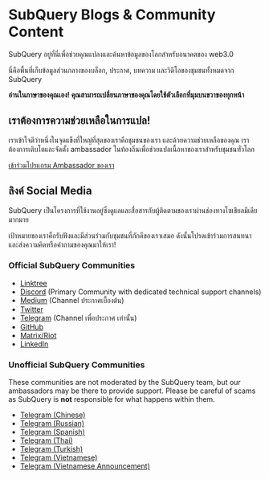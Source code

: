 # SubQuery Blogs & Community Content

SubQuery อยู่ที่นี่เพื่อช่วยคุณแปลงและค้นหาข้อมูลของโลกสำหรับอนาคตของ web3.0

นี่คือพื้นที่เก็บข้อมูลส่วนกลางของบล็อก, ประกาศ, บทความ และวิดีโอของชุมชนทั้งหมดจาก SubQuery

**อ่านในภาษาของคุณเอง! คุณสามารถเปลี่ยนภาษาของคุณโดยใช้ตัวเลือกที่มุมบนขวาของทุกหน้า**

## เราต้องการความช่วยเหลือในการแปล!

เราเข้าใจดีว่าหนึ่งในจุดแข็งที่ใหญ่ที่สุดของเราคือชุมชนของเรา และด้วยความช่วยเหลือของคุณ เราต้องการเติบโตและจัดตั้ง ambassador ในท้องถิ่นเพื่อช่วยแปลเนื้อหาของเราสำหรับชุมชนทั่วโลก

[เข้าร่วมโปรแกรม Ambassador ของเรา](https://doc.subquery.network/miscellaneous/ambassadors.html)

## ลิงค์ Social Media

SubQuery เป็นโครงการที่ใช้งานอยู่ซึ่งดูแลและสื่อสารกับผู้ติดตามของเราผ่านช่องทางโซเชียลมีเดียมากมาย

เป้าหมายของเราคือรับฟังและมีส่วนร่วมกับชุมชนที่ภักดีของเราเสมอ ดังนั้นโปรดเข้าร่วมการสนทนาและส่งความคิดหรือคำถามของคุณมาให้เรา!

### Official SubQuery Communities

- [Linktree](https://linktr.ee/subquerynetwork)
- [Discord](https://discord.com/invite/subquery) (Primary Community with dedicated technical support channels)
- [Medium](https://subquery.medium.com) (Channel ประกาศเบื้องต้น)
- [Twitter](https://twitter.com/subquerynetwork)
- [Telegram](https://t.me/subquerynetwork) (Channel เพื่อประกาศ เท่านั้น)
- [GitHub](https://github.com/SubQuery/subql)
- [Matrix/Riot](https://matrix.to/#/#subquery:matrix.org)
- [LinkedIn](https://www.linkedin.com/company/subquery)

### Unofficial SubQuery Communities

These communities are not moderated by the SubQuery team, but our ambassadors may be there to provide support. Please be careful of scams as SubQuery is **not** responsible for what happens within them.

- [Telegram (Chinese)](https://t.me/subquerychina)
- [Telegram (Russian)](https://t.me/SubQuery_russia)
- [Telegram (Spanish)](https://t.me/SubQueryES)
- [Telegram (Thai)](https://t.me/subquerynetworkthai)
- [Telegram (Turkish)](https://t.me/subquery_TR)
- [Telegram (Vietnamese)](https://t.me/subqueryvietnam)
- [Telegram (Vietnamese Announcement)](https://t.me/subqueryannvn)
